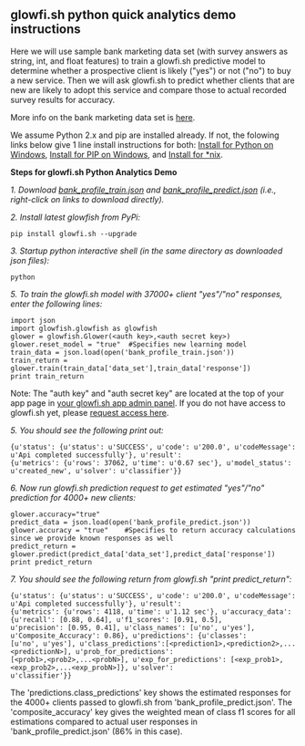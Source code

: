 glowfi.sh python quick analytics demo instructions
-----------

Here we will use sample bank marketing data set (with survey answers as string, int, and float features) to train a glowfi.sh predictive model to determine whether a prospective client is likely ("yes") or not ("no") to buy a new service. Then we will ask glowfi.sh to predict whether clients that are new are likely to adopt this service and compare those to actual recorded survey results for accuracy.

More info on the bank marketing data set is [here](https://archive.ics.uci.edu/ml/datasets/Bank+Marketing).

We assume Python 2.x and pip are installed already. If not, the folowing links below give 1 line install instructions for both: 
[Install for Python on Windows](https://www.python.org/downloads/windows/), [Install for PIP on Windows](http://stackoverflow.com/questions/4750806/how-to-install-pip-on-windows), and [Install for *nix](https://pip.pypa.io/en/latest/installing.html).

**Steps for glowfi.sh Python Analytics Demo**

*1. Download [bank_profile_train.json](https://raw.githubusercontent.com/glowfishAPI/glowfish-py/master/quick_analytics_demo/bank_profile_train.json) and [bank_profile_predict.json](https://raw.githubusercontent.com/glowfishAPI/glowfish-py/master/quick_analytics_demo/bank_profile_predict.json) (i.e., right-click on links to download directly).*

*2. Install latest glowfish from PyPi:*

    pip install glowfi.sh --upgrade

*3. Startup python interactive shell (in the same directory as downloaded json files):*

    python

*5. To train the glowfi.sh model with 37000+ client "yes"/"no" responses, enter the following lines:*

    import json
    import glowfish.glowfish as glowfish
    glower = glowfish.Glower(<auth key>,<auth secret key>)
    glower.reset_model = "true"  #Specifies new learning model
    train_data = json.load(open('bank_profile_train.json'))
    train_return = glower.train(train_data['data_set'],train_data['response'])
    print train_return
    
Note: The "auth key" and "auth secret key" are located at the top of your app page in [your glowfi.sh app admin panel](https://api.glowfi.sh/admin/app/). If you do not have access to glowfi.sh yet, please [request access here](https://glowfi.sh/beta/).

*5. You should see the following print out:*

    {u'status': {u'status': u'SUCCESS', u'code': u'200.0', u'codeMessage': u'Api completed successfully'}, u'result':         
    {u'metrics': {u'rows': 37062, u'time': u'0.67 sec'}, u'model_status': u'created_new', u'solver': u'classifier'}}

*6. Now run glowfi.sh prediction request to get estimated "yes"/"no" prediction for 4000+ new clients:*

    glower.accuracy="true"
    predict_data = json.load(open('bank_profile_predict.json'))
    glower.accuracy = "true"    #Specifies to return accuracy calculations since we provide known responses as well
    predict_return = glower.predict(predict_data['data_set'],predict_data['response'])
    print predict_return

*7. You should see the following return from glowfi.sh "print predict_return":*

    {u'status': {u'status': u'SUCCESS', u'code': u'200.0', u'codeMessage': u'Api completed successfully'}, u'result': 
    {u'metrics': {u'rows': 4118, u'time': u'1.12 sec'}, u'accuracy_data': {u'recall': [0.88, 0.64], u'f1_scores': [0.91, 0.5], 
    u'precision': [0.95, 0.41], u'class_names': [u'no', u'yes'], u'Composite_Accuracy': 0.86}, u'predictions': {u'classes': 
    [u'no', u'yes'], u'class_predictions':[<prediction1>,<prediction2>,...<predictionN>], u'prob_for_predictions': 
    [<prob1>,<prob2>,...<probN>], u'exp_for_predictions': [<exp_prob1>,<exp_prob2>,...<exp_probN>]}, u'solver': 
    u'classifier'}}

The 'predictions.class_predictions' key shows the estimated responses for the 4000+ clients passed to glowfi.sh from  'bank_profile_predict.json'. The 'composite_accuracy' key gives the weighted mean of class f1 scores for all estimations compared to actual user responses in 'bank_profile_predict.json' (86% in this case).
